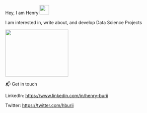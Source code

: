 Hey, I am Henry <img src="https://raw.githubusercontent.com/MartinHeinz/MartinHeinz/master/wave.gif" width="30px">

I am interested in, write about, and develop Data Science Projects  

<img src="https://user-images.githubusercontent.com/19470424/124124429-14d3e700-da81-11eb-9cc9-aecd4753ae9e.gif" width="200" height="150">

 📬 Get in touch 

LinkedIn: https://www.linkedin.com/in/henry-burii

Twitter: https://twitter.com/hburii 

